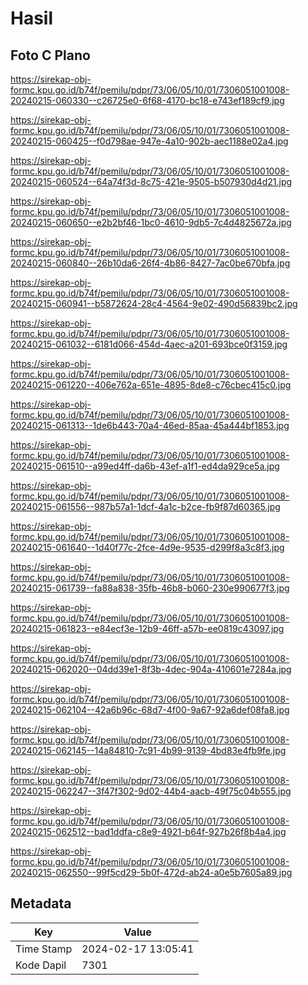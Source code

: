 # Hasil

## Foto C Plano

https://sirekap-obj-formc.kpu.go.id/b74f/pemilu/pdpr/73/06/05/10/01/7306051001008-20240215-060330--c26725e0-6f68-4170-bc18-e743ef189cf9.jpg

https://sirekap-obj-formc.kpu.go.id/b74f/pemilu/pdpr/73/06/05/10/01/7306051001008-20240215-060425--f0d798ae-947e-4a10-902b-aec1188e02a4.jpg

https://sirekap-obj-formc.kpu.go.id/b74f/pemilu/pdpr/73/06/05/10/01/7306051001008-20240215-060524--64a74f3d-8c75-421e-9505-b507930d4d21.jpg

https://sirekap-obj-formc.kpu.go.id/b74f/pemilu/pdpr/73/06/05/10/01/7306051001008-20240215-060650--e2b2bf46-1bc0-4610-9db5-7c4d4825672a.jpg

https://sirekap-obj-formc.kpu.go.id/b74f/pemilu/pdpr/73/06/05/10/01/7306051001008-20240215-060840--26b10da6-26f4-4b86-8427-7ac0be670bfa.jpg

https://sirekap-obj-formc.kpu.go.id/b74f/pemilu/pdpr/73/06/05/10/01/7306051001008-20240215-060941--b5872624-28c4-4564-9e02-490d56839bc2.jpg

https://sirekap-obj-formc.kpu.go.id/b74f/pemilu/pdpr/73/06/05/10/01/7306051001008-20240215-061032--6181d066-454d-4aec-a201-693bce0f3159.jpg

https://sirekap-obj-formc.kpu.go.id/b74f/pemilu/pdpr/73/06/05/10/01/7306051001008-20240215-061220--406e762a-651e-4895-8de8-c76cbec415c0.jpg

https://sirekap-obj-formc.kpu.go.id/b74f/pemilu/pdpr/73/06/05/10/01/7306051001008-20240215-061313--1de6b443-70a4-46ed-85aa-45a444bf1853.jpg

https://sirekap-obj-formc.kpu.go.id/b74f/pemilu/pdpr/73/06/05/10/01/7306051001008-20240215-061510--a99ed4ff-da6b-43ef-a1f1-ed4da929ce5a.jpg

https://sirekap-obj-formc.kpu.go.id/b74f/pemilu/pdpr/73/06/05/10/01/7306051001008-20240215-061556--987b57a1-1dcf-4a1c-b2ce-fb9f87d60365.jpg

https://sirekap-obj-formc.kpu.go.id/b74f/pemilu/pdpr/73/06/05/10/01/7306051001008-20240215-061640--1d40f77c-2fce-4d9e-9535-d299f8a3c8f3.jpg

https://sirekap-obj-formc.kpu.go.id/b74f/pemilu/pdpr/73/06/05/10/01/7306051001008-20240215-061739--fa88a838-35fb-46b8-b060-230e990677f3.jpg

https://sirekap-obj-formc.kpu.go.id/b74f/pemilu/pdpr/73/06/05/10/01/7306051001008-20240215-061823--e84ecf3e-12b9-46ff-a57b-ee0819c43097.jpg

https://sirekap-obj-formc.kpu.go.id/b74f/pemilu/pdpr/73/06/05/10/01/7306051001008-20240215-062020--04dd39e1-8f3b-4dec-904a-410601e7284a.jpg

https://sirekap-obj-formc.kpu.go.id/b74f/pemilu/pdpr/73/06/05/10/01/7306051001008-20240215-062104--42a6b96c-68d7-4f00-9a67-92a6def08fa8.jpg

https://sirekap-obj-formc.kpu.go.id/b74f/pemilu/pdpr/73/06/05/10/01/7306051001008-20240215-062145--14a84810-7c91-4b99-9139-4bd83e4fb9fe.jpg

https://sirekap-obj-formc.kpu.go.id/b74f/pemilu/pdpr/73/06/05/10/01/7306051001008-20240215-062247--3f47f302-9d02-44b4-aacb-49f75c04b555.jpg

https://sirekap-obj-formc.kpu.go.id/b74f/pemilu/pdpr/73/06/05/10/01/7306051001008-20240215-062512--bad1ddfa-c8e9-4921-b64f-927b26f8b4a4.jpg

https://sirekap-obj-formc.kpu.go.id/b74f/pemilu/pdpr/73/06/05/10/01/7306051001008-20240215-062550--99f5cd29-5b0f-472d-ab24-a0e5b7605a89.jpg


## Metadata

| Key        | Value               |
| ---------- | ------------------- |
| Time Stamp | 2024-02-17 13:05:41 |
| Kode Dapil | 7301                |



